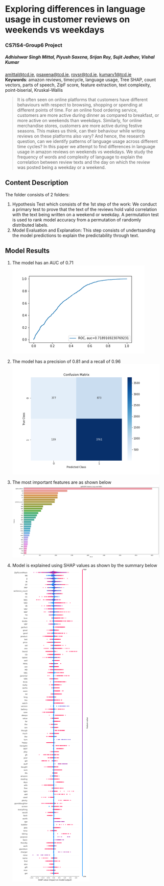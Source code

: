 # Exploring differences in language usage in customer reviews on weekends vs weekdays
### CS7IS4-Group6 Project
##### Adhishwar Singh Mittal, Piyush Saxena, Srijan Roy, Sujit Jadhav, Vishal Kumar
amittal@tcd.ie, psaxena@tcd.ie, roysr@tcd.ie, kumarv1@tcd.ie    
**Keywords**: amazon reviews, timecycle, language usage, Tree SHAP, count vectors, parts of speech, ZipF score, feature extraction, text complexity, point-biserial, Kruskal-Wallis

>It is often seen on online platforms that customers have different behaviours with respect to browsing, shopping or spending at different points of time. For an online food ordering service, customers are more active during dinner as compared to breakfast, or more active on weekends than weekdays. Similarly, for online merchandise stores, customers are more active during festive seasons. This makes us think, can their behaviour while writing reviews on these platforms also vary? And hence, the research question, can we identify patterns of language usage across different time cycles? In this paper we attempt to find differences in language usage in amazon reviews on weekends vs weekdays. We study the frequency of words and complexity of language to explain the correlation between review texts and the day on which the review was posted being a weekday or a weekend.

## Content Description
The folder consists of 2 folders:
1. Hypothesis Test which consists of the 1st step of the work:
We conduct a primary test to prove that the text of the reviews hold valid correlation with the text being written on a weekend or weekday. A permutation test is used to rank model accuracy from a permutation of randomly distributed labels. 
2. Model Evaluation and Explanation:
This step consists of undertsanding the model predictions to explain the predictability through text.

## Model Results

1. The model has an AUC of 0.71    
![Model ROC](https://github.com/amittal-tcd/TCD-work/blob/master/Text%20Analytics/Step2%20-%20Model%20Improvement%20and%20Feature%20Importances/Results/ROC.png)

2. The model has a precision of 0.81 and a recall of 0.96
![Model Confusion Matrix](https://github.com/amittal-tcd/TCD-work/blob/master/Text%20Analytics/Step2%20-%20Model%20Improvement%20and%20Feature%20Importances/Results/Confusion%20Matrix.png)

3. The most important features are as shown below
![Model Feature Importances](https://github.com/amittal-tcd/TCD-work/blob/master/Text%20Analytics/Step2%20-%20Model%20Improvement%20and%20Feature%20Importances/Results/LGBMImportances.JPG)

4. Model is explained using SHAP values as shown by the summary below
![Model SHAP Values](https://github.com/amittal-tcd/TCD-work/blob/master/Text%20Analytics/Step2%20-%20Model%20Improvement%20and%20Feature%20Importances/Results/Summary%20100%20Features.png)
